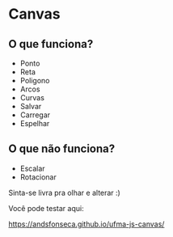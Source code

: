 ﻿# Canvas

## O que funciona?

* Ponto
* Reta
* Poligono
* Arcos
* Curvas
* Salvar
* Carregar
* Espelhar

## O que não funciona?

* Escalar
* Rotacionar

Sinta-se livra pra olhar e alterar :)

Você pode testar aqui:

https://andsfonseca.github.io/ufma-js-canvas/
